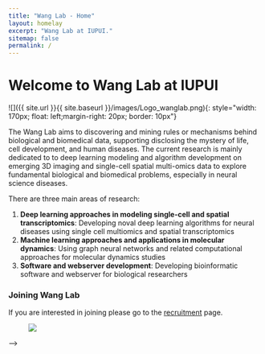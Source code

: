 ```yaml
---
title: "Wang Lab - Home"
layout: homelay
excerpt: "Wang Lab at IUPUI."
sitemap: false
permalink: /
---
```


# Welcome to Wang Lab at IUPUI


![]({{ site.url }}{{ site.baseurl }}/images/Logo_wanglab.png){: style="width: 170px; float: left;margin-right: 20px; border: 10px"}


The Wang Lab aims to discovering and mining rules or mechanisms behind biological and biomedical data, supporting disclosing the mystery of life, cell development, and human diseases. The current research is mainly dedicated to 
to deep learning modeling and algorithm development on emerging 3D imaging and single-cell spatial multi-omics data to explore fundamental biological and biomedical problems, especially in neural science diseases.


There are three main areas of research:

1. **Deep learning approaches in modeling single-cell and spatial transcriptomics**: Developing noval deep learning algorithms for neural diseases using single cell multiomics and spatial transcriptomics
2. **Machine learning approaches and applications in molecular dynamics**: Using graph neural networks and related computational approaches for molecular dynamics studies
3. **Software and webserver development**: Developing bioinformatic software and webserver for biological researchers

<!-- Word Cloud: wordclouds.com -->
<!-- Font: https://fontmeme.com/art-deco-fonts/ -->

<!-- ### Technologies and methods
The Wang Lab is a bioinformatic group that uses a wide range of machine learning technologies to explore biological and bimedical questions, mainly using single cell sequencing, spatial transcriptomics, deep learning. -->

<!-- ### Collaborators
We work with closely with numerous collaborators, including the [State Lab](https://www.mstatelab.com/) and [Bender Lab](https://benderlab.ucsf.edu/lab-members) at UCSF, the [Devlin Lab](https://www.psychiatry.pitt.edu/about-us/our-people/faculty/bernie-j-devlin-phd) at UPMC, the [Roeder Lab](http://www.stat.cmu.edu/~roeder/) at Carnegie Mellon, the [Sestan Lab](http://medicine.yale.edu/lab/sestan/index.aspx), and the [Talkowski lab](http://talkowski.mgh.harvard.edu/) at Harvard. -->

### Joining Wang Lab
If you are interested in joining please go to the [recruitment](recruitment) page.

<!-- ### Funding
We are grateful for funding from the [National Institute of Mental Health](https://www.nimh.nih.gov/) and the [The Simons Foundation Autism Research Initiative](https://www.sfari.org/), the [Autism Science Foundation](https://autismsciencefoundation.org/), and the [Brain & Behavior Research Foundation](https://www.bbrfoundation.org/).

<figure class="third">
<img src="{{ site.url }}{{ site.baseurl }}/images/logopic/Logo_NIMH.png" style="width: 200px">	<img src="{{ site.url }}{{ site.baseurl }}/images/logopic/Logo_SFARI.png" style="width: 200px">

<img src="{{ site.url }}{{ site.baseurl }}/images/logopic/Logo_ASF.jpeg" style="width: 200px"> <img src="{{ site.url }}{{ site.baseurl }}/images/logopic/Logo_BBRF.png" style="width: 200px">
</figure> -->

<figure class="third">
<img src="{{ site.url }}{{ site.baseurl }}/images/logopic/iupui_lockup_3_h.png">
</figure> -->





